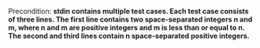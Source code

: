 Precondition: **stdin contains multiple test cases. Each test case consists of three lines. The first line contains two space-separated integers n and m, where n and m are positive integers and m is less than or equal to n. The second and third lines contain n space-separated positive integers.**